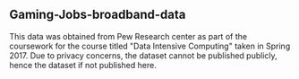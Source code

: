 ## Gaming-Jobs-broadband-data

This data was obtained from Pew Research center as part of the coursework for the course titled "Data Intensive Computing" taken in Spring 2017. Due to privacy concerns, the dataset cannot be published publicly, hence the dataset if not published here.



